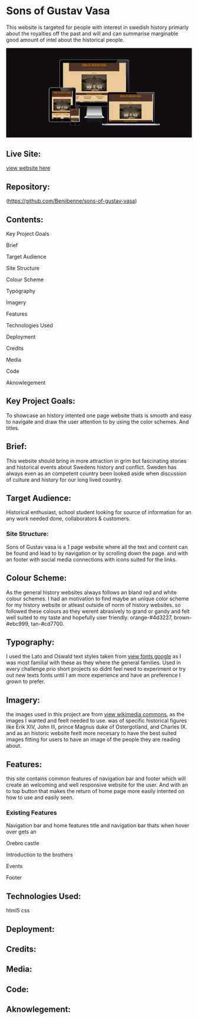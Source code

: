 # Sons of Gustav Vasa

This website is targeted for people with interest in swedish history primarly about the royalties off the past
and will and can summarise marginable good amount of intel about the historical people.

![responsive image](https://github.com/Benjibenne/sons-of-gustav-vasa/blob/main/docs/responsive-image.jpg)

## Live Site:
[view website here](https://benjibenne.github.io/sons-of-gustav-vasa/)

## Repository:
(https://github.com/Benjibenne/sons-of-gustav-vasa)

## Contents:

Key Project Goals

Brief

Target Audience

Site Structure

Colour Scheme

Typography

Imagery

Features

Technologies Used

Deployment

Credits

Media

Code

Aknowlegement

## Key Project Goals:
To showcase an history intented one page website thats is smooth and easy to navigate and draw the user attention to by using the color schemes. 
And titles. 

## Brief:
This website should bring in more attraction in grim but fascinating stories and historical events about Swedens history and conflict.
Sweden has always even as an competent country been looked aside when discussion of culture and history for our long lived country.


## Target Audience:
Historical enthusiast, school student looking for source of information for an any work needed done, collaborators & customers.

### Site Structure:
Sons of Gustav vasa is a 1 page website where all the text and content can be found and lead to by navigation or by scrolling down the page.
and with an footer with social media connections with icons suited for the links.

## Colour Scheme:
As the general history websites always follows an bland red and white colour schemes. 
I had an motivation to find maybe an unique color scheme for my history website or atleast outside of norm of history websites.
so followed these colours as they werent abrasively to grand or gandy and felt well suited to my taste and hopefully user friendly.
orange-#4d3227, brown-#ebc999, tan-#cd7700.


## Typography:
I used the Lato and Oswald text styles taken from [view fonts google](https://fonts.google.com/) as I was most familial with these as they where the general families. 
Used in every challenge prio short projects so didnt feel need to experiment 
or try out new texts fonts until I am more experience and have an preference I grown to prefer.

## Imagery:
the images used in this project are from [view wikimedia commons](https://commons.wikimedia.org/wiki/Main_Page), as the images I wanted and feelt needed to use.
was of specific historical figures like Erik XIV, John III, prince Magnus duke of Ostergotland, and Charles IX.
and as an historic website feelt more necesary to have the best suited images fitting for users to have an image of the people they are reading about.

## Features:
this site contains common features of navigation bar and footer which will create an welcoming and well responsive website for the user.
And with an to top button that makes the return of home page more easily intented on how to use and easily seen.

### Existing Features

Navigation bar and home
features title and navigation bar thats when hover over gets an 


Orebro castle

Introduction to the brothers

Events

Footer 

## Technologies Used:
html5
css

## Deployment:

## Credits:

## Media:

## Code:

## Aknowlegement:
